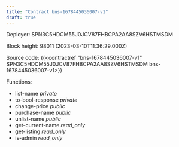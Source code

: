 ```yaml
---
title: "Contract bns-1678445036007-v1"
draft: true
---
```

Deployer: SPN3C5HDCM55J0JCV87FHBCPA2AA8SZV6HSTMSDM


 



Block height: 98011 (2023-03-10T11:36:29.000Z)

Source code: {{<contractref "bns-1678445036007-v1" SPN3C5HDCM55J0JCV87FHBCPA2AA8SZV6HSTMSDM bns-1678445036007-v1>}}

Functions:

* list-name _private_
* to-bool-response _private_
* change-price _public_
* purchase-name _public_
* unlist-name _public_
* get-current-name _read_only_
* get-listing _read_only_
* is-admin _read_only_
